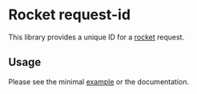 # Rocket request-id

This library provides a unique ID for a [rocket](https://rocket.rs/) request.

## Usage

Please see the minimal [example](examples/example.rs) or the documentation.
